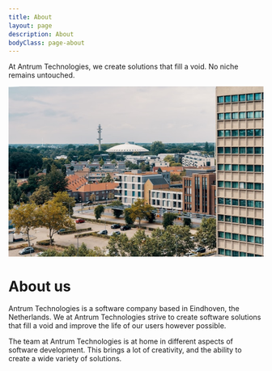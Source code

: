 ```yaml
---
title: About
layout: page
description: About
bodyClass: page-about
---
```


At Antrum Technologies, we create solutions that fill a void. No niche remains untouched.

![About us](/images/rutger-heijmerikx-A-HbQ8-VIFs-unsplash.jpg)

# About us

Antrum Technologies is a software company based in Eindhoven, the Netherlands. We at Antrum Technologies strive to create software solutions that fill a void and improve the life of our users however possible. 

The team at Antrum Technologies is at home in different aspects of software development. This brings a lot of creativity, and the ability to create a wide variety of solutions.
